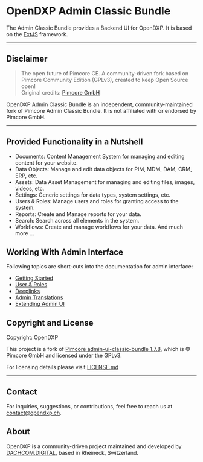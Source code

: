 # OpenDXP Admin Classic Bundle

The Admin Classic Bundle provides a Backend UI for OpenDXP.
It is based on the [ExtJS](https://www.sencha.com/products/extjs/) framework.

***

## Disclaimer

> The open future of Pimcore CE. A community-driven fork based on Pimcore Community Edition (GPLv3), created to keep Open Source open!  
> Original credits: [Pimcore GmbH](https://www.pimcore.com)

OpenDXP Admin Classic Bundle is an independent, community-maintained fork of Pimcore Admin Classic Bundle.
It is not affiliated with or endorsed by Pimcore GmbH.

***

## Provided Functionality in a Nutshell
- Documents: Content Management System for managing and editing content for your website.
- Data Objects: Manage and edit data objects for PIM, MDM, DAM, CRM, ERP, etc.
- Assets: Data Asset Management for managing and editing files, images, videos, etc.
- Settings: Generic settings for data types, system settings, etc.
- Users & Roles: Manage users and roles for granting access to the system.
- Reports: Create and Manage reports for your data.
- Search: Search across all elements in the system.
- Workflows: Create and manage workflows for your data.
And much more ...

## Working With Admin Interface

Following topics are short-cuts into the documentation for admin interface:

- [Getting Started](https://github.com/open-dxp/opendxp/blob/1.x/doc/01_Getting_Started/06_Create_a_First_Project.md)
- [User & Roles](https://github.com/open-dxp/opendxp/blob/1.x/doc/22_Administration_of_OpenDxp/07_Users_and_Roles.md)
- [Deeplinks](https://github.com/open-dxp/opendxp/blob/1.x/doc/20_Extending_OpenDxp/23_Deeplinks_into_Admin_Interface.md)
- [Admin Translations](https://github.com/open-dxp/opendxp/blob/1.x/doc/06_Multi_Language_i18n/07_Admin_Translations.md)
- [Extending Admin UI](https://github.com/open-dxp/opendxp/blob/1.x/doc/20_Extending_OpenDxp/13_Bundle_Developers_Guide/06_Event_Listener_UI.md)


## Copyright and License 
Copyright: OpenDXP

This project is a fork of [Pimcore admin-ui-classic-bundle 1.7.8](https://github.com/pimcore/admin-ui-classic-bundle/tree/cb6d097f2437ea7a242e2fcba6712ee2b0ce5b69),
which is © Pimcore GmbH and licensed under the GPLv3.

For licensing details please visit [LICENSE.md](LICENSE.md)

***

## Contact
For inquiries, suggestions, or contributions, feel free to reach us at contact@opendxp.ch.

## About
OpenDXP is a community-driven project maintained and developed by [DACHCOM.DIGITAL](https://www.dachcom.com/de-ch), based in Rheineck, Switzerland.